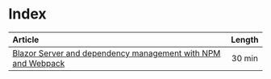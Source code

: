 # Index

| Article                                                                                        | Length |
| :--------------------------------------------------------------------------------------------- | :----: |
| [Blazor Server and dependency management with NPM and Webpack](blazorserver-webpack/README.md) | 30 min |
